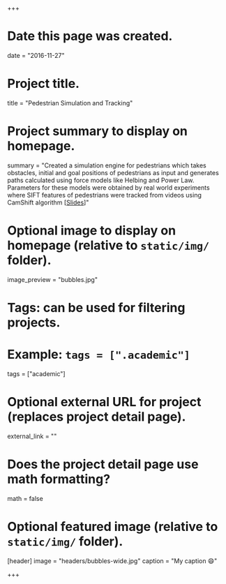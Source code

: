 +++
# Date this page was created.
date = "2016-11-27"

# Project title.
title = "Pedestrian Simulation and Tracking"

# Project summary to display on homepage.
summary = "Created a simulation engine for pedestrians which takes obstacles, initial and goal positions of pedestrians as input and generates paths calculated using force models like Helbing and Power Law. Parameters for these models were obtained by real world experiments where SIFT features of pedestrians were tracked from videos using CamShift algorithm [[Slides](http://spjain.github.io/resources/pedestrian-simulation.pdf)]"

# Optional image to display on homepage (relative to `static/img/` folder).
image_preview = "bubbles.jpg"

# Tags: can be used for filtering projects.
# Example: `tags = [".academic"]`
tags = ["academic"]

# Optional external URL for project (replaces project detail page).
external_link = ""

# Does the project detail page use math formatting?
math = false

# Optional featured image (relative to `static/img/` folder).
[header]
image = "headers/bubbles-wide.jpg"
caption = "My caption :smile:"

+++

